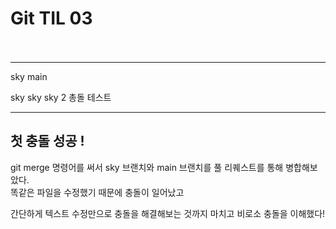 # Git TIL 03 <br><br>

---

sky main

sky sky sky 2
총돌 테스트

---

## 첫 충돌 성공 !

git merge 명령어를 써서 sky 브랜치와 main 브랜치를 풀 리퀘스트를 통해 병합해보았다.<br>
똑같은 파일을 수정했기 때문에 충돌이 일어났고

간단하게 텍스트 수정만으로 충돌을 해결해보는 것까지 마치고
비로소 충돌을 이해했다!


